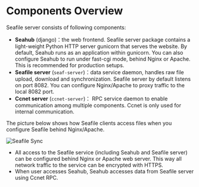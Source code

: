 # Components Overview

Seafile server consists of following components:

- **Seahub** (django)：the web frontend. Seafile server package contains a light-weight Python HTTP server gunicorn that serves the website. By default, Seahub runs as an application within gunicorn. You can also configure Seahub to run under fast-cgi mode, behind Nginx or Apache. This is recommended for production setups.
- **Seafile server** (``seaf-server``)：data service daemon, handles raw file upload, download and synchronization. Seafile server by default listens on port 8082. You can configure Nginx/Apache to proxy traffic to the local 8082 port.
- **Ccnet server** (``ccnet-server``)： RPC service daemon to enable communication among multiple components. Ccnet is only used for internal communication.

The picture below shows how Seafile clients access files when you configure Seafile behind Nginx/Apache. 

![Seafile Sync](../images/seafile-arch-new-http.png)

- All access to the Seafile service (including Seahub and Seafile server) can be configured behind Nginx or Apache web server. This way all network traffic to the service can be encrypted with HTTPS.
- When user accesses Seahub, Seahub accesses data from Seafile server using Ccnet RPC.


